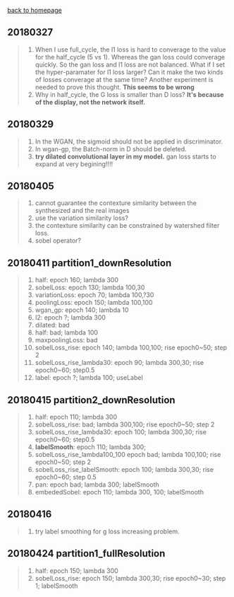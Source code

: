 
[back to homepage](https://viridyu.github.io/)

## 20180327

> 1. When I use full_cycle, the l1 loss is hard to converage to the value for the half_cycle (5 vs 1). Whereas the gan loss could converage quickly. So the gan loss and l1 loss are not balanced. What if I set the hyper-paramater for l1 loss larger? Can it make the two kinds of losses converage at the same time? Another experiment is needed to prove this thought. **This seems to be wrong**
> 2. Why in half_cycle, the G loss is smaller than D loss? **It's because of the display, not the network itself.**

## 20180329

> 1. In the WGAN, the sigmoid should not be applied in discriminator.
> 2. In wgan-gp, the Batch-norm in D should be deleted.
> 3. **try dilated convolutional layer in my model.**  gan loss starts to expand at very begining!!!!

## 20180405

> 1. cannot guarantee the contexture similarity between the synthesized and the real images
> 2. use the variation similarity loss?
> 3. the contexture similarity can be constrained by watershed filter loss.
> 4. sobel operator?


## 20180411 partition1_downResolution
> 1. half: epoch 160; lambda 300
> 2. sobelLoss: epoch 130; lambda 100,30
> 3. variationLoss: epoch 70; lambda 100,?30
> 4. poolingLoss: epoch 150; lambda 100,100
> 5. wgan_gp: epoch 140; lambda 10
> 6. l2: epoch ?; lambda 300
> 7. dilated: bad
> 8. half: bad; lambda 100
> 9. maxpoolingLoss: bad
> 10. sobelLoss_rise: epoch 140; lambda 100,100; rise epoch0~50; step 2
> 11. sobelLoss_rise_lambda30: epoch 90; lambda 300,30; rise epoch0~60; step0.5
> 12. label: epoch ?; lambda 100; useLabel


## 20180415 partition2_downResolution
> 1. half: epoch 110; lambda 300
> 2. sobelLoss_rise: bad; lambda 300,100; rise epoch0~50; step 2
> 3. sobelLoss_rise_lambda30: epoch 100; lambda 300,30; rise epoch0~60; step0.5
> 4. **labelSmooth**: epoch 110; lambda 300; 
> 5. sobelLoss_rise_lambda100_100 epoch bad; lambda 100,100; rise epoch0~50; step 2
> 6. sobelLoss_rise_labelSmooth: epoch 100; lambda 300,30; rise epoch0~60; step 0.5
> 7. pan: epoch bad; lambda 300; labelSmooth
> 8. embededSobel: epoch 110; lambda 300, 100; labelSmooth

## 20180416
> 1. try label smoothing for g loss increasing problem.

## 20180424 partition1_fullResolution
> 1. half: epoch 150; lambda 300
> 2. sobelLoss_rise: epoch 150; lambda 300,30; rise epoch0~30; step 1; labelSmooth
